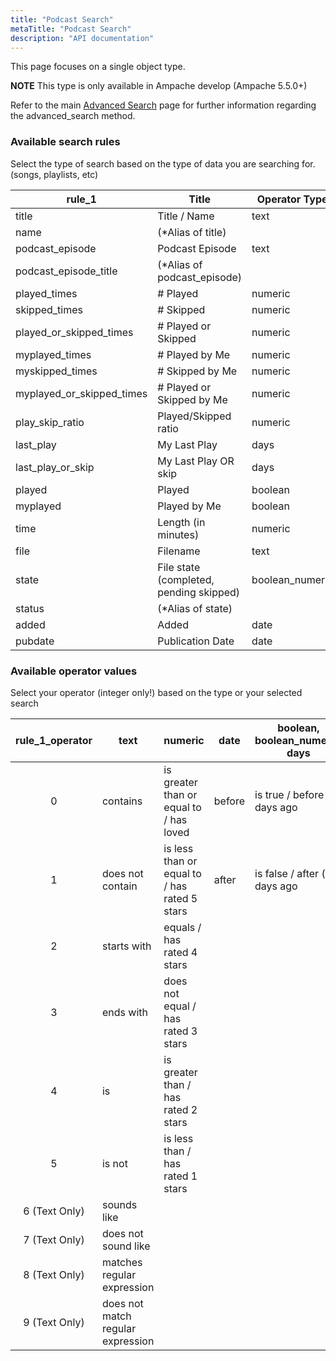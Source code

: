 ```yaml
---
title: "Podcast Search"
metaTitle: "Podcast Search"
description: "API documentation"
---
```


This page focuses on a single object type.

**NOTE** This type is only available in Ampache develop (Ampache 5.5.0+)

Refer to the main [Advanced Search](https://ampache.org/api/api-advanced-search) page for further information regarding the advanced_search method.

### Available search rules

Select the type of search based on the type of data you are searching for. (songs, playlists, etc)

| rule_1                    | Title                                   | Operator Type   |
|---------------------------|-----------------------------------------|-----------------|
| title                     | Title / Name                            | text            |
| name                      | (*Alias of title)                       |                 |
| podcast_episode           | Podcast Episode                         | text            |
| podcast_episode_title     | (*Alias of podcast_episode)             |                 |
| played_times              | # Played                                | numeric         |
| skipped_times             | # Skipped                               | numeric         |
| played_or_skipped_times   | # Played or Skipped                     | numeric         |
| myplayed_times            | # Played by Me                          | numeric         |
| myskipped_times           | # Skipped by Me                         | numeric         |
| myplayed_or_skipped_times | # Played or Skipped by Me               | numeric         |
| play_skip_ratio           | Played/Skipped ratio                    | numeric         |
| last_play                 | My Last Play                            | days            |
| last_play_or_skip         | My Last Play OR skip                    | days            |
| played                    | Played                                  | boolean         |
| myplayed                  | Played by Me                            | boolean         |
| time                      | Length (in minutes)                     | numeric         |
| file                      | Filename                                | text            |
| state                     | File state (completed, pending skipped) | boolean_numeric |
| status                    | (*Alias of state)                       |                 |
| added                     | Added                                   | date            |
| pubdate                   | Publication Date                        | date            |

### Available operator values

Select your operator (integer only!) based on the type or your selected search

| rule_1_operator | text                              | numeric                                      | date   | boolean, boolean_numeric, days |
|:---------------:|-----------------------------------|----------------------------------------------|--------|--------------------------------|
|        0        | contains                          | is greater than or equal to / has loved      | before | is true / before (x) days ago  |
|        1        | does not contain                  | is less than or equal to / has rated 5 stars | after  | is false / after (x) days ago  |
|        2        | starts with                       | equals / has rated 4 stars                   |        |                                |
|        3        | ends with                         | does not equal / has rated 3 stars           |        |                                |
|        4        | is                                | is greater than / has rated 2 stars          |        |                                |
|        5        | is not                            | is less than / has rated 1 stars             |        |                                |
|  6 (Text Only)  | sounds like                       |                                              |        |                                |
|  7 (Text Only)  | does not sound like               |                                              |        |                                |
|  8 (Text Only)  | matches regular expression        |                                              |        |                                |
|  9 (Text Only)  | does not match regular expression |                                              |        |                                |
